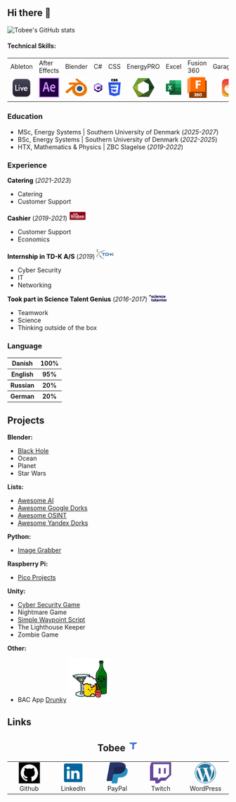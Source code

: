 ## Hi there 👋

![Tobee's GitHub stats](https://github-readme-stats.vercel.app/api?username=Tobee1406&show_icons=true&theme=github_dark_dimmed)

<head>
  <link rel="icon" type="image/png" href="favicon.png?">
  <link href="/assets/css/style.css" type="text/css" rel="stylesheet">
</head>

#### Technical Skills:
<div class="table_wrapper">
  <table style="table-layout: fixed ; width: 100%;">
    <tr>
      <td>Ableton</td>
      <td>After Effects</td>
      <td>Blender</td>
      <td>C#</td>
      <td>CSS</td>
      <td>EnergyPRO</td>
      <td>Excel</td>
      <td>Fusion 360</td>
      <td>GarageBand</td>
      <td>HTML</td>
      <td>iMovie</td>
      <td>Java</td>
      <td>JSON</td>
      <td>LaTeX</td>
      <td>LeanHeat</td>
      <td>Kali Linux</td>
      <td>Maple</td>
      <td>MATLAB</td>
      <td>Photoshop</td>
      <td>PowerPoint</td>
      <td>Premiere Pro</td>
      <td>Python</td>
      <td>SQL</td>
      <td>Word</td>
      <td>Unity</td>
      <td>XD</td>
    </tr>
    <tr>
      <td align="center"><img src="/img/AbletonLogo.png" width=50 ></td>
      <td align="center"><img src="/img/AfterEffectsLogo.png" width=50 ></td>
      <td align="center"><img src="/img/BlenderLogo.png" width=50 ></td>
      <td align="center"><img src="/img/CsharpLogo.png" width=50 ></td>
      <td align="center"><img src="/img/CssLogo.png" width=50 ></td>
      <td align="center"><img src="/img/EnergyproLogo.svg" width=50></td>
      <td align="center"><img src="/img/ExcelLogo.png" width=50></td>
      <td align="center"><img src="/img/Fusion360Logo.png" width=50></td>
      <td align="center"><img src="/img/GaragebandLogo.png" width=50 ></td>
      <td align="center"><img src="/img/HtmlLogo.png" width=50></td>
      <td align="center"><img src="/img/ImovieLogo.png" width=50 ></td>
      <td align="center"><img src="/img/JavaLogo.png" width=50></td>
      <td align="center"><img src="/img/JsonLogo.png" width=50></td>
      <td align="center"><img src="/img/LatexLogo.png" width=50></td>
      <td align="center"><img src="/img/LeanheatLogo.png" width=50></td>
      <td align="center"><img src="/img/KaliLinuxLogo.png" width=50></td>
      <td align="center"><img src="/img/MapleLogo.png" width=50></td>
      <td align="center"><img src="/img/MatlabLogo.png" width=50></td>
      <td align="center"><img src="/img/PhotoshopLogo.png" width=50></td>
      <td align="center"><img src="/img/PowerpointLogo.png" width=50></td>
      <td align="center"><img src="/img/PremiereProLogo.png" width=50></td>
      <td align="center"><img src="/img/PythonLogo.png" width=50></td>
      <td align="center"><img src="/img/SQLLogo.png" width=50></td>
      <td align="center"><img src="/img/WordLogo.png" width=50></td>
      <td align="center"><img src="/img/UnityLogo.svg" width=50></td>
      <td align="center"><img src="/img/XdLogo.png" width=50></td>
    </tr>
   </table>
</div>

### Education
- MSc, Energy Systems | Southern University of Denmark (_2025-2027_)
- BSc, Energy Systems | Southern University of Denmark (_2022-2025_)
- HTX, Mathematics & Physics | ZBC Slagelse (_2019-2022_)

### Experience
<div>
<b style="color:black;">Catering</b> (<I>2021-2023</i>)
</div>
  
- Catering
- Customer Support

<div>
<b style="color:black;">Cashier</b> (<I>2019-2021</i>)
  <img src="/img/DaglibrugsenLogo.png" width=40>
</div>

- Customer Support
- Economics

<div>
  <b style="color:black;">Internship in TD-K A/S</b> (<I>2019</i>)
  <img src="/img/TD-KLogo.png" width=40>
</div>

- Cyber Security
- IT
- Networking

<div>
  <b style="color:black;">Took part in Science Talent Genius</b> (<I>2016-2017</i>)
  <img src="/img/ScienceTalent.svg" width=40>
</div>

- Teamwork
- Science
- Thinking outside of the box

### Language
<div>
  <table>
    <tr>
      <th>Danish</th>
      <th>100%</th>
    </tr>
    <tr>
      <th>English</th>
      <th>95%</th>
    </tr>
    <tr>
      <th>Russian</th>
      <th>20%</th>
    </tr>
    <tr>
      <th>German</th>
      <th>20%</th>
    </tr>
  </table>
</div>

## Projects
**Blender:**

- [Black Hole](https://github.com/Tobee1406/Blender-Black-Hole.git)
- Ocean
- Planet
- Star Wars

**Lists:**
- [Awesome AI](https://github.com/Tobee1406/Awesome-AI.git)
- [Awesome Google Dorks](https://github.com/Tobee1406/Awesome-Google-Dorks.git)
- [Awesome OSINT](https://github.com/Tobee1406/Awesome-OSINT.git)
- [Awesome Yandex Dorks](https://github.com/Tobee1406/Awesome-Yandex-Dorks.git)

**Python:**
- [Image Grabber](https://github.com/Tobee1406/Python/tree/main/Codes/ImageGrabber#image-grabber)

**Raspberry Pi:**
- [Pico Projects](https://github.com/Tobee1406/Pico-Projects.git)

**Unity:**

- [Cyber Security Game](https://github.com/Tobee1406/Cyber-Security-Game.git)
- Nightmare Game
- [Simple Waypoint Script](https://github.com/Tobee1406/Simple-Waypoint-Script.git)
- The Lighthouse Keeper
- Zombie Game

**Other:**

- BAC App [Drunky](https://github.com/Tobee1406/Drunky.git)
<a href="https://github.com/Tobee1406/Drunky.git"><img src="/img/DrunkyAppLogo.png" width=100></a>

## Links

<h2 align="center"> Tobee <img src=https://raw.githubusercontent.com/Tobee1406/Tobee1406/main/img/Tobee_GG_logo.png width="25" height="25" /> </h2>
<div align=center>
<table>
  <tr>
    <td align="center" width="96">
      <a href="https://github.com/Tobee1406">
        <img src=https://raw.githubusercontent.com/Tobee1406/Tobee1406/main/img/github.png width="48" height="48" />
      </a>
      <br>Github
    </td>
    <td align="center" width="96">
      <a href="https://www.linkedin.com/in/tobee1406/">
        <img src=https://raw.githubusercontent.com/Tobee1406/Tobee1406/main/img/linkedin.png width="48" height="48" />
      </a>
      <br>LinkedIn
    </td>
    <td align="center" width="96">
      <a href="https://www.paypal.com/donate/?hosted_button_id=ECW9W2VMURXXY">
        <img src=https://raw.githubusercontent.com/Tobee1406/Tobee1406/main/img/PaypalLogo.png width="48" height="48" />
      </a>
      <br>PayPal
    <td align="center" width="96">
      <a href="https://www.twitch.tv/tobee_gg">
        <img src=https://raw.githubusercontent.com/Tobee1406/Tobee1406/main/img/TwitchLogo.png width="48" height="48" />
      </a>
      <br>Twitch
    </td>
    <td align="center" width="96">
      <a href="https://2beereview.wordpress.com">
        <img src=https://raw.githubusercontent.com/Tobee1406/Tobee1406/main/img/WordPressLogo.png width="48" height="48" />
      </a>
      <br>WordPress
    </td>
  </tr>
</table>
</div>

